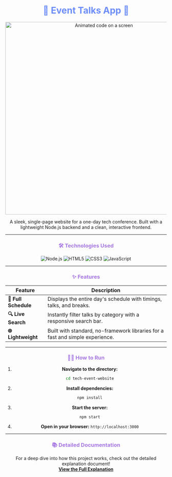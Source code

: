 <div align="center">

# <a href="#" style="color: #6e8efb; text-decoration: none;">🚀 Event Talks App 🚀</a>

</div>

<p align="center">
  <img src="https://media.giphy.com/media/v1.Y2lkPTc5MGI3NjExY3Q1bHR2eDNsZ3U4N3J6YmY5a3ZpY2s3eDRuN2NqNTl6cW52bXNnZCZlcD12MV9pbnRlcm5hbF9naWZfYnlfaWQmY3Q9Zw/l49JXRl3QJg7gZ94s/giphy.gif" alt="Animated code on a screen" width="600">
</p>

<p align="center">
  A sleek, single-page website for a one-day tech conference. Built with a lightweight Node.js backend and a clean, interactive frontend.
</p>

---

### <p align="center" style="color: #a777e3;">🛠️ Technologies Used</p>

<p align="center">
  <img src="https://img.shields.io/badge/Node.js-339933?style=for-the-badge&logo=node.js&logoColor=white" alt="Node.js">
  <img src="https://img.shields.io/badge/HTML5-E34F26?style=for-the-badge&logo=html5&logoColor=white" alt="HTML5">
  <img src="https://img.shields.io/badge/CSS3-1572B6?style=for-the-badge&logo=css3&logoColor=white" alt="CSS3">
  <img src="https://img.shields.io/badge/JavaScript-F7DF1E?style=for-the-badge&logo=javascript&logoColor=black" alt="JavaScript">
</p>

---

### <p align="center" style="color: #a777e3;">✨ Features</p>

<div align="center">

| Feature             | Description                                                                   |
| ------------------- | ----------------------------------------------------------------------------- |
| **📅 Full Schedule**  | Displays the entire day's schedule with timings, talks, and breaks.           |
| **🔍 Live Search**    | Instantly filter talks by category with a responsive search bar.              |
| **🌐 Lightweight**    | Built with standard, no-framework libraries for a fast and simple experience. |

</div>

---

### <p align="center" style="color: #a777e3;">🏃‍♀️ How to Run</p>

<div align="center">

1.  **Navigate to the directory:**
    ```bash
    cd tech-event-website
    ```

2.  **Install dependencies:**
    ```bash
    npm install
    ```

3.  **Start the server:**
    ```bash
    npm start
    ```

4.  **Open in your browser:** `http://localhost:3000`

</div>

---

### <p align="center" style="color: #a777e3;">📚 Detailed Documentation</p>

<p align="center">
  For a deep dive into how this project works, check out the detailed explanation document!
  <br>
  <a href="website_explanation.html"><strong>View the Full Explanation</strong></a>
</p>
